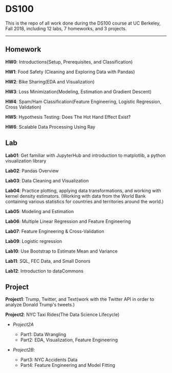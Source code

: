 # DS100
This is the repo of all work done during the DS100 course at UC Berkeley, Fall 2018, including 12 labs, 7 homeworks, and 3 projects. 

---

## Homework
**HW0**: Introductions(Setup, Prerequisites, and Classification)

**HW1**: Food Safety (Cleaning and Exploring Data with Pandas)

**HW2**: Bike Sharing(EDA and Visualization)

**HW3**: Loss Minimization(Modeling, Estimation and Gradient Descent)

**HW4**: Spam/Ham Classification(Feature Engineering, Logistic Regression, Cross Validation)

**HW5**: Hypothesis Testing: Does The Hot Hand Effect Exist?

**HW6**: Scalable Data Processing Using Ray

## Lab
**Lab01**: Get familiar with JupyterHub and introduction to matplotlib, a python visualization library

**Lab02**: Pandas Overview

**Lab03**: Data Cleaning and Visualization

**Lab04**: Practice plotting, applying data transformations, and working with kernel density estimators. (Working with data from the World Bank containing various statistics for countries and territories around the world.)

**Lab05**: Modeling and Estimation

**Lab06**: Multiple Linear Regression and Feature Engineering

**Lab07**: Feature Engineering & Cross-Validation

**Lab09**: Logistic regression

**Lab10**: Use Bootstrap to Estimate Mean and Variance

**Lab11**: SQL, FEC Data, and Small Donors

**Lab12**: Introduction to dataCommons

## Project
**Project1**: Trump, Twitter, and Text(work with the Twitter API in order to analyze Donald Trump's tweets.) 

**Project2**: NYC Taxi Rides(The Data Science Lifecycle)
- *Project2A*
  - Part1: Data Wrangling
  - Part2: EDA, Visualization, Feature Engineering

- *Project2B*: 
  - Part3: NYC Accidents Data
  - Part4: Feature Engineering and Model Fitting

